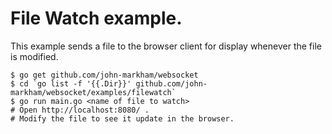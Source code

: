# File Watch example.

This example sends a file to the browser client for display whenever the file is modified.

    $ go get github.com/john-markham/websocket
    $ cd `go list -f '{{.Dir}}' github.com/john-markham/websocket/examples/filewatch`
    $ go run main.go <name of file to watch>
    # Open http://localhost:8080/ .
    # Modify the file to see it update in the browser.
